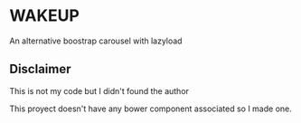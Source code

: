 # WAKEUP 

An alternative boostrap carousel with lazyload

## Disclaimer

This is not my code but I didn't found the author 

This proyect doesn't have any bower component associated so I made one.
